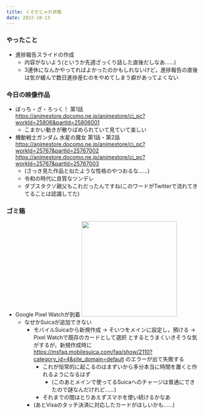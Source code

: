 ```yaml
---
title: くそだじゃれ状態
date: 2022-10-13
---
```


### やったこと
+ 進捗報告スライドの作成
  + 内容がないよう(というか先週ざっくり話した直後だしなあ……)
  + 3連休になんかやってればよかったのかもしれないけど，進捗報告の直後は気が緩んで数日進捗産むのをやめてしまう癖があってよくない

### 今日の映像作品
+ ぼっち・ざ・ろっく！ 第1話 <https://animestore.docomo.ne.jp/animestore/ci_pc?workId=25806&partId=25806001>
  + こまかい動きが散りばめられていて見ていて楽しい
+ 機動戦士ガンダム 水星の魔女 第1話・第2話 <https://animestore.docomo.ne.jp/animestore/ci_pc?workId=25767&partId=25767002> <https://animestore.docomo.ne.jp/animestore/ci_pc?workId=25767&partId=25767003>
  + (さっき見た作品と似たような性格のやつおるな……)
  + 令和の時代に良質なツンデレ
  + ダブスタクソ親父もこれだったんですね(このワードがTwitterで流れてきてることは認識してた)

### ゴミ箱
+ Google Pixel Watchが到着
  <img width="250" src="https://i.gyazo.com/cf39adba22c3c8ab7a400505be84ee18.jpg">
  + なぜかSuicaが追加できない
    + モバイルSuicaから新規作成 -> そいつをメインに設定し，預ける -> Pixel Watchで既存のカードとして選択
      とするとうまくいきそうな気がするが，新規作成時に <https://msfaq.mobilesuica.com/faq/show/2110?category_id=4&site_domain=default> のエラーが出て失敗する
      + これが恒常的に起こるのはまずいから多分本当に時間を置くと作れるようになるはず
        + (このあとメインで使ってるSuicaへのチャージは普通にできたので謎なんだけれど……)
      + それまでの間はとりあえずスマホを使い続けるかなあ
    + (あとVisaのタッチ決済に対応したカードがほしいかも……)
